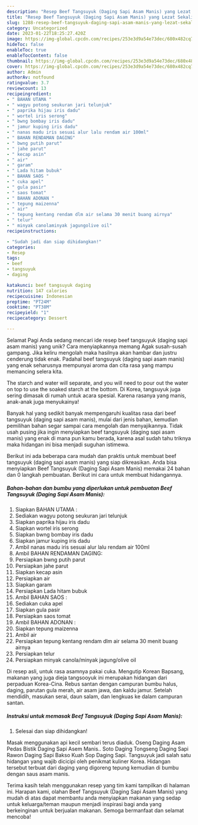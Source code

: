 ```yaml
---
description: "Resep Beef Tangsuyuk (Daging Sapi Asam Manis) yang Lezat Sekali"
title: "Resep Beef Tangsuyuk (Daging Sapi Asam Manis) yang Lezat Sekali"
slug: 1288-resep-beef-tangsuyuk-daging-sapi-asam-manis-yang-lezat-sekali
category: Uncategorized
date: 2023-01-22T18:25:27.420Z
image: https://img-global.cpcdn.com/recipes/253e3d9a54e73dec/680x482cq70/beef-tangsuyuk-daging-sapi-asam-manis-foto-resep-utama.jpg
hideToc: false
enableToc: true
enableTocContent: false
thumbnail: https://img-global.cpcdn.com/recipes/253e3d9a54e73dec/680x482cq70/beef-tangsuyuk-daging-sapi-asam-manis-foto-resep-utama.jpg
cover: https://img-global.cpcdn.com/recipes/253e3d9a54e73dec/680x482cq70/beef-tangsuyuk-daging-sapi-asam-manis-foto-resep-utama.jpg
author: Admin
authorAv: notfound
ratingvalue: 3.7
reviewcount: 13
recipeingredient:
- " BAHAN UTAMA "
- " wagyu potong seukuran jari telunjuk"
- " paprika hijau iris dadu"
- " wortel iris serong"
- " bwng bombay iris dadu"
- " jamur kuping iris dadu"
- " nanas madu iris sesuai alur lalu rendam air 100ml"
- " BAHAN RENDAMAN DAGING"
- " bwng putih parut"
- " jahe parut"
- " kecap asin"
- " air"
- " garam"
- " Lada hitam bubuk"
- " BAHAN SAOS "
- " cuka apel"
- " gula pasir"
- " saos tomat"
- " BAHAN ADONAN "
- " tepung maizenna"
- " air"
- " tepung kentang rendam dlm air selama 30 menit buang airnya"
- " telur"
- " minyak canolaminyak jagungolive oil"
recipeinstructions:

- "Sudah jadi dan siap dihidangkan!"
categories:
- Resep
tags:
- beef
- tangsuyuk
- daging

katakunci: beef tangsuyuk daging 
nutrition: 147 calories
recipecuisine: Indonesian
preptime: "PT24M"
cooktime: "PT38M"
recipeyield: "1"
recipecategory: Dessert

---
```



Selamat Pagi Anda sedang mencari ide resep beef tangsuyuk (daging sapi asam manis) yang unik? Cara menyiapkannya memang Agak susah-susah gampang. Jika keliru mengolah maka hasilnya akan hambar dan justru cenderung tidak enak. Padahal beef tangsuyuk (daging sapi asam manis) yang enak seharusnya mempunyai aroma dan cita rasa yang mampu memancing selera kita.


The starch and water will separate, and you will need to pour out the water on top to use the soaked starch at the bottom. Di Korea, tangsuyuk juga sering dimasak di rumah untuk acara spesial. Karena rasanya yang manis, anak-anak juga menyukainya!

Banyak hal yang sedikit banyak mempengaruhi kualitas rasa dari beef tangsuyuk (daging sapi asam manis), mulai dari jenis bahan, kemudian pemilihan bahan segar sampai cara mengolah dan menyajikannya. Tidak usah pusing jika ingin menyiapkan beef tangsuyuk (daging sapi asam manis) yang enak di mana pun kamu berada, karena asal sudah tahu triknya maka hidangan ini bisa menjadi suguhan istimewa.


Berikut ini ada beberapa cara mudah dan praktis untuk membuat beef tangsuyuk (daging sapi asam manis) yang siap dikreasikan. Anda bisa menyiapkan Beef Tangsuyuk (Daging Sapi Asam Manis) memakai 24 bahan dan 0 langkah pembuatan. Berikut ini cara untuk membuat hidangannya.

<!--inarticleads1-->

##### Bahan-bahan dan bumbu yang diperlukan untuk pembuatan Beef Tangsuyuk (Daging Sapi Asam Manis):

1. Siapkan  BAHAN UTAMA :
1. Sediakan  wagyu potong seukuran jari telunjuk
1. Siapkan  paprika hijau iris dadu
1. Siapkan  wortel iris serong
1. Siapkan  bwng bombay iris dadu
1. Siapkan  jamur kuping iris dadu
1. Ambil  nanas madu iris sesuai alur lalu rendam air 100ml
1. Ambil  BAHAN RENDAMAN DAGING:
1. Persiapkan  bwng putih parut
1. Persiapkan  jahe parut
1. Siapkan  kecap asin
1. Persiapkan  air
1. Siapkan  garam
1. Persiapkan  Lada hitam bubuk
1. Ambil  BAHAN SAOS :
1. Sediakan  cuka apel
1. Siapkan  gula pasir
1. Persiapkan  saos tomat
1. Ambil  BAHAN ADONAN :
1. Siapkan  tepung maizenna
1. Ambil  air
1. Persiapkan  tepung kentang rendam dlm air selama 30 menit buang airnya
1. Persiapkan  telur
1. Persiapkan  minyak canola/minyak jagung/olive oil


Di resep asli, untuk rasa asamnya pakai cuka. Mengutip Korean Bapsang, makanan yang juga dieja tangsooyuk ini merupakan hidangan dari perpaduan Korea-Cina. Rebus santan dengan campuran bumbu halus, daging, parutan gula merah, air asam jawa, dan kaldu jamur. Setelah mendidih, masukan serai, daun salam, dan lengkuas ke dalam campuran santan. 

<!--inarticleads2-->

##### Instruksi untuk memasak Beef Tangsuyuk (Daging Sapi Asam Manis):


1. Selesai dan siap dihidangkan!

Masak menggunakan api kecil sembari terus diaduk. Oseng Daging Asam Pedas Bistik Daging Sapi Asem Manis.. Soto Daging Tongseng Daging Sapi Rawon Daging Sapi Bakso Kuah Sop Daging Sapi. Tangsuyuk jadi salah satu hidangan yang wajib dicicipi oleh penikmat kuliner Korea. Hidangan tersebut terbuat dari daging yang digoreng tepung kemudian di bumbu dengan saus asam manis. 

Terima kasih telah menggunakan resep yang tim kami tampilkan di halaman ini. Harapan kami, olahan Beef Tangsuyuk (Daging Sapi Asam Manis) yang mudah di atas dapat membantu anda menyiapkan makanan yang sedap untuk keluarga/teman maupun menjadi inspirasi bagi anda yang berkeinginan untuk berjualan makanan. Semoga bermanfaat dan selamat mencoba!
